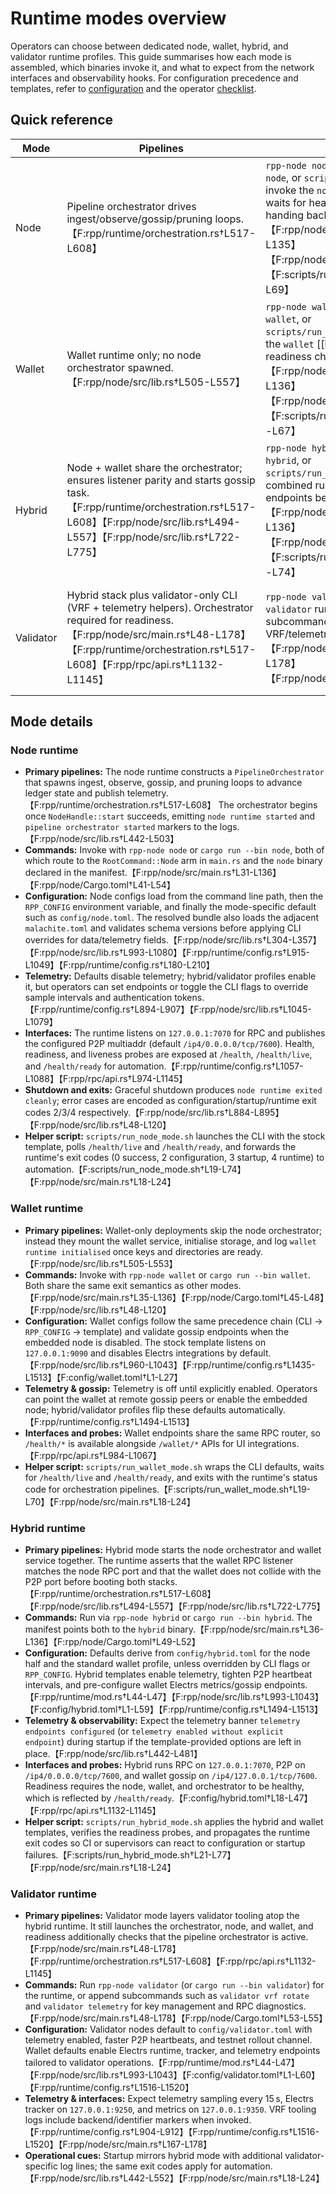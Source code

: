 # Runtime modes overview

Operators can choose between dedicated node, wallet, hybrid, and validator runtime profiles. This
guide summarises how each mode is assembled, which binaries invoke it, and what to expect from the
network interfaces and observability hooks. For configuration precedence and templates, refer to
[configuration](configuration.md) and the operator [checklist](checklists/operator.md).

## Quick reference

| Mode | Pipelines | Commands | Config sources | Telemetry defaults | Default listeners | Health probes | Startup markers | Exit codes |
| --- | --- | --- | --- | --- | --- | --- | --- | --- |
| Node | Pipeline orchestrator drives ingest/observe/gossip/pruning loops.【F:rpp/runtime/orchestration.rs†L517-L608】 | `rpp-node node`, `cargo run --bin node`, or `scripts/run_node_mode.sh` invoke the `node` [[bin]] (the helper waits for health probes before handing back control).【F:rpp/node/src/main.rs†L31-L135】【F:rpp/node/Cargo.toml†L41-L54】【F:scripts/run_node_mode.sh†L31-L69】 | CLI path → `RPP_CONFIG` → mode default template.【F:rpp/node/src/lib.rs†L993-L1043】 | Telemetry disabled until configured; sampling 30s when enabled.【F:rpp/runtime/config.rs†L894-L907】【F:rpp/runtime/config.rs†L1057-L1088】 | RPC `127.0.0.1:7070`, P2P `/ip4/0.0.0.0/tcp/7600`.【F:rpp/runtime/config.rs†L1057-L1088】【F:config/node.toml†L15-L37】 | `/health`, `/health/live`, `/health/ready`.【F:rpp/rpc/api.rs†L974-L1145】 | `node runtime started`, `pipeline orchestrator started`, `rpc endpoint configured`.【F:rpp/node/src/lib.rs†L442-L552】 | 0 success, 2 config, 3 startup, 4 runtime.【F:rpp/node/src/main.rs†L18-L24】【F:rpp/node/src/lib.rs†L48-L120】 |
| Wallet | Wallet runtime only; no node orchestrator spawned.【F:rpp/node/src/lib.rs†L505-L557】 | `rpp-node wallet`, `cargo run --bin wallet`, or `scripts/run_wallet_mode.sh` invoke the `wallet` [[bin]] and perform readiness checks automatically.【F:rpp/node/src/main.rs†L35-L136】【F:rpp/node/Cargo.toml†L45-L48】【F:scripts/run_wallet_mode.sh†L31-L67】 | Same precedence, wallet template falls back when CLI/env omitted.【F:rpp/node/src/lib.rs†L1000-L1043】【F:config/wallet.toml†L1-L27】 | RPC at 9090 with telemetry off; embedded gossip disabled unless configured.【F:rpp/runtime/config.rs†L1435-L1513】【F:config/wallet.toml†L1-L27】 | Wallet RPC `127.0.0.1:9090`; optional gossip endpoints list.【F:rpp/runtime/config.rs†L1435-L1513】 | RPC exposes `/wallet/*` plus health endpoints via the shared router.【F:rpp/rpc/api.rs†L984-L1067】 | `wallet runtime initialised`, `rpc endpoint configured` (wallet).【F:rpp/node/src/lib.rs†L521-L553】 | Same exit codes as node CLI.【F:rpp/node/src/main.rs†L18-L24】【F:rpp/node/src/lib.rs†L48-L120】 |
| Hybrid | Node + wallet share the orchestrator; ensures listener parity and starts gossip task.【F:rpp/runtime/orchestration.rs†L517-L608】【F:rpp/node/src/lib.rs†L494-L557】【F:rpp/node/src/lib.rs†L722-L775】 | `rpp-node hybrid`, `cargo run --bin hybrid`, or `scripts/run_hybrid_mode.sh` start the combined runtime and verify health endpoints before returning control.【F:rpp/node/src/main.rs†L36-L136】【F:rpp/node/Cargo.toml†L49-L52】【F:scripts/run_hybrid_mode.sh†L34-L74】 | Loads `config/hybrid.toml`/`config/wallet.toml` unless overridden.【F:rpp/runtime/mod.rs†L44-L47】【F:rpp/node/src/lib.rs†L993-L1043】【F:config/hybrid.toml†L1-L59】 | Telemetry enabled, sampling every 30 s by default; wallet electrs tracker/metrics enabled in profile.【F:rpp/runtime/config.rs†L894-L907】【F:rpp/runtime/config.rs†L1494-L1513】 | Shared RPC `127.0.0.1:7070` (enforced), P2P `/ip4/0.0.0.0/tcp/7600`, wallet gossip endpoints prefilled.【F:config/hybrid.toml†L18-L47】【F:rpp/node/src/lib.rs†L722-L775】 | Health readiness requires node, wallet, and orchestrator to be live.【F:rpp/rpc/api.rs†L1132-L1145】 | Node + wallet markers plus telemetry banner (`telemetry endpoints configured`).【F:rpp/node/src/lib.rs†L442-L552】 | Same exit codes as other modes.【F:rpp/node/src/main.rs†L18-L24】【F:rpp/node/src/lib.rs†L48-L120】 |
| Validator | Hybrid stack plus validator-only CLI (VRF + telemetry helpers). Orchestrator required for readiness.【F:rpp/node/src/main.rs†L48-L178】【F:rpp/runtime/orchestration.rs†L517-L608】【F:rpp/rpc/api.rs†L1132-L1145】 | `rpp-node validator`, `cargo run --bin validator` run validator runtime; subcommands provide VRF/telemetry tooling.【F:rpp/node/src/main.rs†L38-L178】【F:rpp/node/Cargo.toml†L53-L55】 | Uses `config/validator.toml` and wallet profile; CLI may still override via precedence chain.【F:rpp/runtime/mod.rs†L44-L47】【F:rpp/node/src/lib.rs†L993-L1043】【F:config/validator.toml†L1-L60】 | Telemetry forced on with 15 s sampling; Electrs tracker telemetry and validator-specific metrics endpoints enabled.【F:rpp/runtime/config.rs†L904-L912】【F:rpp/runtime/config.rs†L1516-L1520】 | RPC `127.0.0.1:7070`, P2P `/ip4/0.0.0.0/tcp/7600`, Electrs tracker `127.0.0.1:9250`, metrics `127.0.0.1:9350`.【F:config/validator.toml†L18-L37】【F:rpp/runtime/config.rs†L1516-L1520】 | Same router; readiness additionally checks orchestrator.【F:rpp/rpc/api.rs†L1132-L1145】 | Node/hybrid markers plus VRF tooling messages when invoked.【F:rpp/node/src/lib.rs†L442-L552】【F:rpp/node/src/main.rs†L167-L178】 | Same exit codes as other modes.【F:rpp/node/src/main.rs†L18-L24】【F:rpp/node/src/lib.rs†L48-L120】 |

## Mode details

### Node runtime

* **Primary pipelines:** The node runtime constructs a `PipelineOrchestrator` that spawns ingest,
  observe, gossip, and pruning loops to advance ledger state and publish telemetry.【F:rpp/runtime/orchestration.rs†L517-L608】 The
  orchestrator begins once `NodeHandle::start` succeeds, emitting `node runtime started` and
  `pipeline orchestrator started` markers to the logs.【F:rpp/node/src/lib.rs†L442-L503】
* **Commands:** Invoke with `rpp-node node` or `cargo run --bin node`, both of which route to the
  `RootCommand::Node` arm in `main.rs` and the `node` binary declared in the manifest.【F:rpp/node/src/main.rs†L31-L136】【F:rpp/node/Cargo.toml†L41-L54】
* **Configuration:** Node configs load from the command line path, then the `RPP_CONFIG` environment
  variable, and finally the mode-specific default such as `config/node.toml`. The resolved bundle
  also loads the adjacent `malachite.toml` and validates schema versions before applying CLI
  overrides for data/telemetry fields.【F:rpp/node/src/lib.rs†L304-L357】【F:rpp/node/src/lib.rs†L993-L1080】【F:rpp/runtime/config.rs†L915-L1049】【F:rpp/runtime/config.rs†L180-L210】
* **Telemetry:** Defaults disable telemetry; hybrid/validator profiles enable it, but operators can
  set endpoints or toggle the CLI flags to override sample intervals and authentication tokens.【F:rpp/runtime/config.rs†L894-L907】【F:rpp/node/src/lib.rs†L1045-L1079】
* **Interfaces:** The runtime listens on `127.0.0.1:7070` for RPC and publishes the configured P2P
  multiaddr (default `/ip4/0.0.0.0/tcp/7600`). Health, readiness, and liveness probes are exposed at
  `/health`, `/health/live`, and `/health/ready` for automation.【F:rpp/runtime/config.rs†L1057-L1088】【F:rpp/rpc/api.rs†L974-L1145】
* **Shutdown and exits:** Graceful shutdown produces `node runtime exited cleanly`; error cases are
  encoded as configuration/startup/runtime exit codes 2/3/4 respectively.【F:rpp/node/src/lib.rs†L884-L895】【F:rpp/node/src/lib.rs†L48-L120】
* **Helper script:** `scripts/run_node_mode.sh` launches the CLI with the stock template, polls `/health/live` and `/health/ready`, and forwards the runtime's exit codes (0 success, 2 configuration, 3 startup, 4 runtime) to automation.【F:scripts/run_node_mode.sh†L19-L74】【F:rpp/node/src/main.rs†L18-L24】

### Wallet runtime

* **Primary pipelines:** Wallet-only deployments skip the node orchestrator; instead they mount the
  wallet service, initialise storage, and log `wallet runtime initialised` once keys and directories
  are ready.【F:rpp/node/src/lib.rs†L505-L553】
* **Commands:** Invoke with `rpp-node wallet` or `cargo run --bin wallet`. Both share the same exit
  semantics as other modes.【F:rpp/node/src/main.rs†L35-L136】【F:rpp/node/Cargo.toml†L45-L48】【F:rpp/node/src/lib.rs†L48-L120】
* **Configuration:** Wallet configs follow the same precedence chain (CLI → `RPP_CONFIG` → template)
  and validate gossip endpoints when the embedded node is disabled. The stock template listens on
  `127.0.0.1:9090` and disables Electrs integrations by default.【F:rpp/node/src/lib.rs†L960-L1043】【F:rpp/runtime/config.rs†L1435-L1513】【F:config/wallet.toml†L1-L27】
* **Telemetry & gossip:** Telemetry is off until explicitly enabled. Operators can point the wallet
  at remote gossip peers or enable the embedded node; hybrid/validator profiles flip these defaults
  automatically.【F:rpp/runtime/config.rs†L1494-L1513】
* **Interfaces and probes:** Wallet endpoints share the same RPC router, so `/health/*` is available
  alongside `/wallet/*` APIs for UI integrations.【F:rpp/rpc/api.rs†L984-L1067】
* **Helper script:** `scripts/run_wallet_mode.sh` wraps the CLI defaults, waits for `/health/live` and `/health/ready`, and exits with the runtime's status code for orchestration pipelines.【F:scripts/run_wallet_mode.sh†L19-L70】【F:rpp/node/src/main.rs†L18-L24】

### Hybrid runtime

* **Primary pipelines:** Hybrid mode starts the node orchestrator and wallet service together. The
  runtime asserts that the wallet RPC listener matches the node RPC port and that the wallet does not
  collide with the P2P port before booting both stacks.【F:rpp/runtime/orchestration.rs†L517-L608】【F:rpp/node/src/lib.rs†L494-L557】【F:rpp/node/src/lib.rs†L722-L775】
* **Commands:** Run via `rpp-node hybrid` or `cargo run --bin hybrid`. The manifest points both to
  the `hybrid` binary.【F:rpp/node/src/main.rs†L36-L136】【F:rpp/node/Cargo.toml†L49-L52】
* **Configuration:** Defaults derive from `config/hybrid.toml` for the node half and the standard
  wallet profile, unless overridden by CLI flags or `RPP_CONFIG`. Hybrid templates enable telemetry,
  tighten P2P heartbeat intervals, and pre-configure wallet Electrs metrics/gossip endpoints.【F:rpp/runtime/mod.rs†L44-L47】【F:rpp/node/src/lib.rs†L993-L1043】【F:config/hybrid.toml†L1-L59】【F:rpp/runtime/config.rs†L1494-L1513】
* **Telemetry & observability:** Expect the telemetry banner `telemetry endpoints configured` (or
  `telemetry enabled without explicit endpoint`) during startup if the template-provided options are
  left in place.【F:rpp/node/src/lib.rs†L442-L481】
* **Interfaces and probes:** Hybrid runs RPC on `127.0.0.1:7070`, P2P on `/ip4/0.0.0.0/tcp/7600`, and
  wallet gossip on `/ip4/127.0.0.1/tcp/7600`. Readiness requires the node, wallet, and orchestrator to
  be healthy, which is reflected by `/health/ready`.【F:config/hybrid.toml†L18-L47】【F:rpp/rpc/api.rs†L1132-L1145】
* **Helper script:** `scripts/run_hybrid_mode.sh` applies the hybrid and wallet templates, verifies the readiness probes, and propagates the runtime exit codes so CI or supervisors can react to configuration or startup failures.【F:scripts/run_hybrid_mode.sh†L21-L77】【F:rpp/node/src/main.rs†L18-L24】

### Validator runtime

* **Primary pipelines:** Validator mode layers validator tooling atop the hybrid runtime. It still
  launches the orchestrator, node, and wallet, and readiness additionally checks that the pipeline
  orchestrator is active.【F:rpp/node/src/main.rs†L48-L178】【F:rpp/runtime/orchestration.rs†L517-L608】【F:rpp/rpc/api.rs†L1132-L1145】
* **Commands:** Run `rpp-node validator` (or `cargo run --bin validator`) for the runtime, or append
  subcommands such as `validator vrf rotate` and `validator telemetry` for key management and RPC
  diagnostics.【F:rpp/node/src/main.rs†L48-L178】【F:rpp/node/Cargo.toml†L53-L55】
* **Configuration:** Validator nodes default to `config/validator.toml` with telemetry enabled,
  faster P2P heartbeats, and testnet rollout channel. Wallet defaults enable Electrs runtime, tracker,
  and telemetry endpoints tailored to validator operations.【F:rpp/runtime/mod.rs†L44-L47】【F:rpp/node/src/lib.rs†L993-L1043】【F:config/validator.toml†L1-L60】【F:rpp/runtime/config.rs†L1516-L1520】
* **Telemetry & interfaces:** Expect telemetry sampling every 15 s, Electrs tracker on
  `127.0.0.1:9250`, and metrics on `127.0.0.1:9350`. VRF tooling logs include backend/identifier
  markers when invoked.【F:rpp/runtime/config.rs†L904-L912】【F:rpp/runtime/config.rs†L1516-L1520】【F:rpp/node/src/main.rs†L167-L178】
* **Operational cues:** Startup mirrors hybrid mode with additional validator-specific log lines; the
  same exit codes apply for automation.【F:rpp/node/src/lib.rs†L442-L552】【F:rpp/node/src/main.rs†L18-L24】

